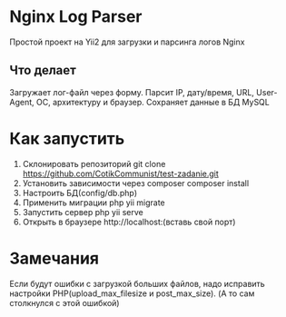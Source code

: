 # Nginx Log Parser
Простой проект на Yii2 для загрузки и парсинга логов Nginx

## Что делает
Загружает лог-файл через форму.
Парсит IP, дату/время, URL, User-Agent, ОС, архитектуру и браузер.
Сохраняет данные в БД MySQL

# Как запустить
1. Склонировать репозиторий
 git clone https://github.com/CotikCommunist/test-zadanie.git
2. Установить зависимости через composer
   composer install
3. Настроить БД(config/db.php)
4. Применить миграции
   php yii migrate
5. Запустить сервер
   php yii serve
6. Открыть в браузере http://localhost:(вставь свой порт)

# Замечания
Если будут ошибки с загрузкой больших файлов, надо исправить настройки PHP(upload_max_filesize и post_max_size). (А то сам столкнулся с этой ошибкой)
